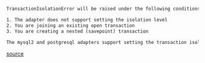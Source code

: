 ```html
TransactionIsolationError will be raised under the following conditions:

1. The adapter does not support setting the isolation level
2. You are joining an existing open transaction
3. You are creating a nested (savepoint) transaction

The mysql2 and postgresql adapters support setting the transaction isolation level.
```

[source](https://api.rubyonrails.org/classes/ActiveRecord/TransactionIsolationError.html)

